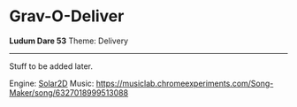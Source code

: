 # Grav-O-Deliver
**Ludum Dare 53**
Theme: Delivery

---

Stuff to be added later.

Engine: [Solar2D](https://solar2d.com/)
Music: https://musiclab.chromeexperiments.com/Song-Maker/song/6327018999513088
